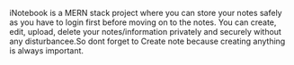 iNotebook is a MERN stack project where you can store your notes safely as you have to login first before moving on to the notes. You can create, edit, upload, delete your notes/information privately and securely without any disturbancee.So dont forget to Create note because creating anything is always important.
